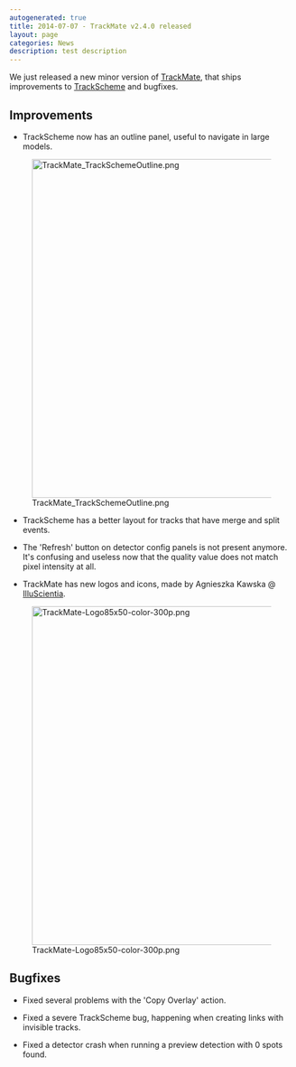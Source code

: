 ```yaml
---
autogenerated: true
title: 2014-07-07 - TrackMate v2.4.0 released
layout: page
categories: News
description: test description
---
```


We just released a new minor version of [TrackMate](/plugins/trackmate), that ships improvements to [TrackScheme](/plugins/trackmate/trackscheme) and bugfixes.

Improvements
------------

-   TrackScheme now has an outline panel, useful to navigate in large models.

<figure><img src="/media/TrackMate TrackSchemeOutline.png" title="TrackMate_TrackSchemeOutline.png" width="600" alt="TrackMate_TrackSchemeOutline.png" /><figcaption aria-hidden="true">TrackMate_TrackSchemeOutline.png</figcaption></figure>

-   TrackScheme has a better layout for tracks that have merge and split events.

<!-- -->

-   The 'Refresh' button on detector config panels is not present anymore. It's confusing and useless now that the quality value does not match pixel intensity at all.

<!-- -->

-   TrackMate has new logos and icons, made by Agnieszka Kawska @ [IlluScientia](http://www.illuscientia.com/).

<figure><img src="/media/TrackMate-Logo85x50-color-300p.png" title="TrackMate-Logo85x50-color-300p.png" width="600" alt="TrackMate-Logo85x50-color-300p.png" /><figcaption aria-hidden="true">TrackMate-Logo85x50-color-300p.png</figcaption></figure>

Bugfixes
--------

-   Fixed several problems with the 'Copy Overlay' action.

<!-- -->

-   Fixed a severe TrackScheme bug, happening when creating links with invisible tracks.

<!-- -->

-   Fixed a detector crash when running a preview detection with 0 spots found.


